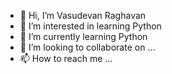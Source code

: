 - 👋 Hi, I’m Vasudevan Raghavan
- 👀 I’m interested in learning Python
- 🌱 I’m currently learning Python
- 💞️ I’m looking to collaborate on ...
- 📫 How to reach me ...

<!---
vasuraghavan21/vasuraghavan21 is a ✨ special ✨ repository because its `README.md` (this file) appears on your GitHub profile.
You can click the Preview link to take a look at your changes.
--->
